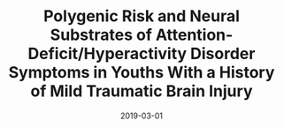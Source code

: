 ---
title: "Polygenic Risk and Neural Substrates of Attention-Deficit/Hyperactivity Disorder Symptoms in Youths With a History of Mild Traumatic Brain Injury"
collection: publications
permalink: /publication/2019-03-01-Polygenic-Risk-and-Neural-Substrates-of-Attention-DeficitHyperactivity-Disorder-Symptoms-in-Youths-With-a-History-of-Mild-Traumatic-Brain-Injury
date: 2019-03-01
venue: 'Biological psychiatry'
paperurl: 'http://dx.doi.org/10.1016/j.biopsych.2018.06.024'
citation: 'Stojanovski, Sonja, Felsky, Daniel, Viviano, Joseph D, Shahab, Saba, Bangali, Rutwik, Burton, Christie L, <b>Devenyi, Gabriel A</b>, O&apos;Donnell, Lauren J, Szatmari, Peter, Chakravarty, M Mallar, Ameis, Stephanie, Schachar, Russell, Voineskos, Aristotle N, Wheeler, Anne L, &quot;Polygenic Risk and Neural Substrates of Attention-Deficit/Hyperactivity Disorder Symptoms in Youths With a History of Mild Traumatic Brain Injury.&quot; Biological psychiatry, 2019.'
---